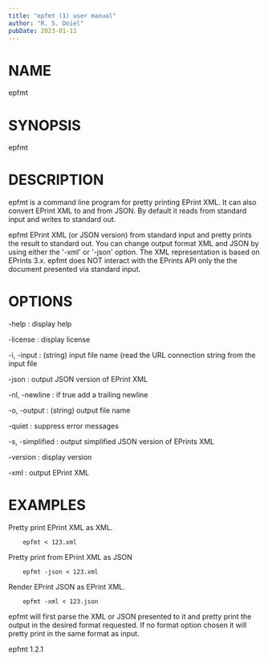 ```yaml
---
title: "epfmt (1) user manual"
author: "R. S. Doiel"
pubDate: 2023-01-11
---
```


# NAME

epfmt

# SYNOPSIS

epfmt 

# DESCRIPTION

epfmt is a command line program for pretty printing
EPrint XML. It can also convert EPrint XML to and from
JSON. By default it reads from standard input and writes to
standard out.

epfmt EPrint XML (or JSON version) from
standard input and pretty prints the result to 
standard out. You can change output format XML 
and JSON by using either the '-xml' or '-json' 
option. The XML representation is based on EPrints 
3.x.  epfmt does NOT interact with the EPrints API 
only the the document presented via standard
input.

# OPTIONS

-help
: display help

-license
: display license

-i, -input
: (string) input file name (read the URL connection string from the input file

-json
: output JSON version of EPrint XML

-nl, -newline
: if true add a trailing newline

-o, -output
: (string) output file name

-quiet
: suppress error messages

-s, -simplified
: output simplified JSON version of EPrints XML

-version
: display version

-xml
: output EPrint XML

# EXAMPLES

Pretty print EPrint XML as XML.

~~~
    epfmt < 123.xml
~~~

Pretty print from EPrint XML as JSON

~~~
    epfmt -json < 123.xml
~~~

Render EPrint JSON as EPrint XML.

~~~
    epfmt -xml < 123.json
~~~

epfmt will first parse the XML or JSON 
presented to it and pretty print the output 
in the desired format requested. If no 
format option chosen it will pretty print 
in the same format as input.

epfmt 1.2.1


